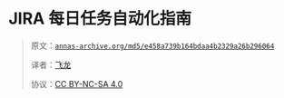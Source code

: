 # JIRA 每日任务自动化指南

> 原文：[`annas-archive.org/md5/e458a739b164bdaa4b2329a26b296064`](https://annas-archive.org/md5/e458a739b164bdaa4b2329a26b296064)
> 
> 译者：[飞龙](https://github.com/wizardforcel)
> 
> 协议：[CC BY-NC-SA 4.0](http://creativecommons.org/licenses/by-nc-sa/4.0/)